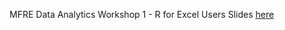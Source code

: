 MFRE Data Analytics Workshop 1 - R for Excel Users
Slides [here](https://raw.githack.com/limkrisha/mfre-2021-workshop1/main/presentation/r-excel-with-answers.html#1)
